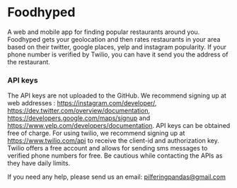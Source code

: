 # Foodhyped

A web and mobile app for finding popular restaurants around you. Foodhyped gets your geolocation and then rates restaurants in your area based on their twitter, google places, yelp and instagram popularity. If your phone number is verified by Twilio, you can have it send you the address of the restaurant.

### API keys
The API keys are not uploaded to the GitHub. We recommend signing up at web addresses : https://instagram.com/developer/, https://dev.twitter.com/overview/documentation, https://developers.google.com/maps/signup and https://www.yelp.com/developers/documentation. API keys can be obtained free of charge.
For using twilio, we recommend signing up at https://www.twilio.com/api to receive the client-id and authorization key. Twilio offers a free account and allows for sending sms messages to verified phone numbers for free. 
Be cautious while contacting the APIs as they have daily limits.

If you need any help, please send us an email: pilferingpandas@gmail.com
